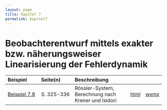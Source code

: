 ```yaml
---
layout: page
title: Kapitel 7
permalink: kapitel7
---
```


# Beobachterentwurf mittels exakter bzw. näherungsweiser Linearisierung der Fehlerdynamik

|Beispiel&nbsp;&nbsp;&nbsp;&nbsp;&nbsp;&nbsp;&nbsp;|Seite(n)&nbsp;&nbsp;&nbsp;&nbsp;&nbsp;&nbsp;&nbsp;|Beschreibung| | |
|:---|:---|:---|---|---|
|[Beispiel 7.8](beispiel7_08.md)|S. 325-336| Rössler-System, Berechnung nach Krener und Isidori| [html](Roessler_Krener_Isidori.html)| [wxmx](Roessler_Krener_Isidori.wxmx)|
